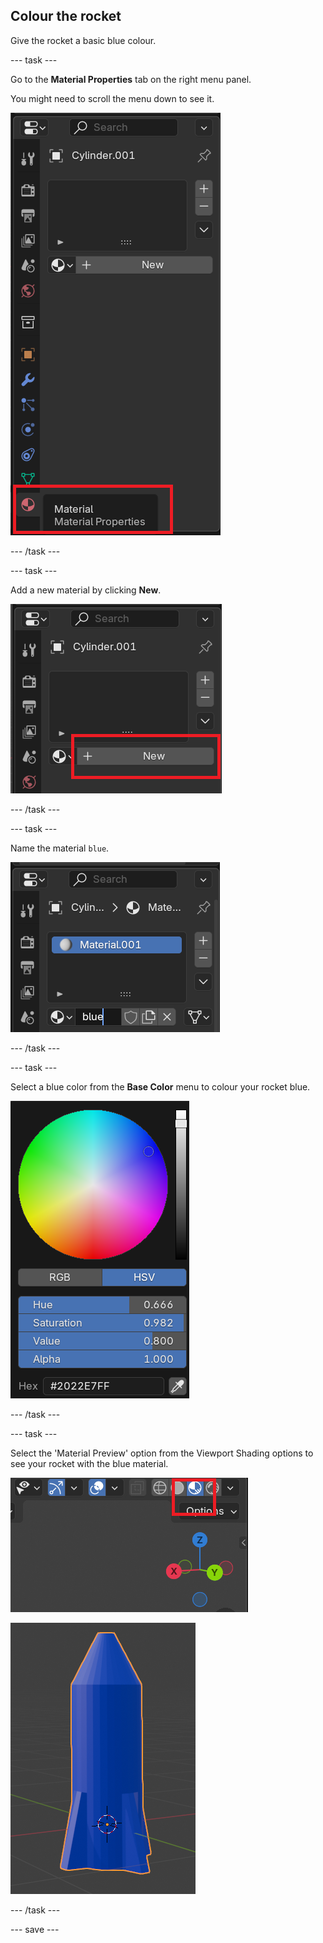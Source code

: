 ## Colour the rocket

Give the rocket a basic blue colour.

--- task ---

Go to the **Material Properties** tab on the right menu panel.

You might need to scroll the menu down to see it.

![Material tab](images/blender-material-tab.png)

--- /task ---

--- task ---

Add a new material by clicking **New**.

![Add a new material](images/blender-new-material.png)

--- /task ---

--- task ---

Name the material `blue`.

![Name the material](images/blender-name-material.png)

--- /task ---

--- task ---

Select a blue color from the **Base Color** menu to colour your rocket blue.

![Blue material](images/blender-blue-material.png)

--- /task ---

--- task ---

Select the 'Material Preview' option from the Viewport Shading options to see your rocket with the blue material.

![Material view](images/material-view.png)

![Blue rocket](images/blender-blue-rocket.png)

--- /task ---

--- save ---